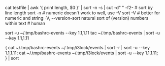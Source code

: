 cat testfile | awk '{ print length, $0 }' | sort -n -s | cut -d" " -f2- # sort by line length
sort -n # numeric doesn't work to well, use -V
sort -V # better for numeric and string    -V, --version-sort natural sort of (version) numbers within text # human

sort -u ~/.tmp/bashrc-events --key 1.1,1.11
tac ~/.tmp/bashrc-events | sort -u --key 1.1,1.11

{ cat ~/.tmp/bashrc-events ~/.tmp/i3lock/events | sort -r | sort -u --key 1.1,1.11; cat ~/.tmp/bashrc-events ~/.tmp/i3lock/events |           sort -u --key 1.1,1.11; } | sort
